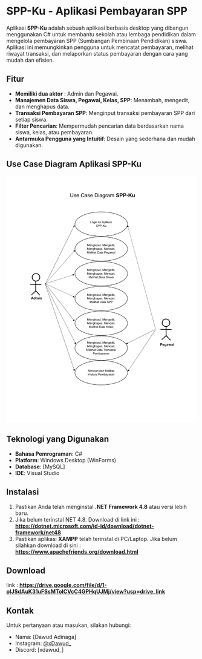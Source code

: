 # SPP-Ku - Aplikasi Pembayaran SPP

Aplikasi **SPP-Ku** adalah sebuah aplikasi berbasis desktop yang dibangun menggunakan C# untuk membantu sekolah atau lembaga pendidikan dalam mengelola pembayaran SPP (Sumbangan Pembinaan Pendidikan) siswa. Aplikasi ini memungkinkan pengguna untuk mencatat pembayaran, melihat riwayat transaksi, dan melaporkan status pembayaran dengan cara yang mudah dan efisien.

## Fitur
- **Memiliki dua aktor** : Admin dan Pegawai.
- **Manajemen Data Siswa, Pegawai, Kelas, SPP**: Menambah, mengedit, dan menghapus data.
- **Transaksi Pembayaran SPP**: Menginput transaksi pembayaran SPP dari setiap siswa.
- **Filter Pencarian**: Mempermudah pencarian data berdasarkan nama siswa, kelas, atau pembayaran.
- **Antarmuka Pengguna yang Intuitif**: Desain yang sederhana dan mudah digunakan.

## Use Case Diagram Aplikasi SPP-Ku
![Logo SPP-Ku](https://github.com/AgaDawud/SPP-Ku/blob/main/UCD%20SPP-Ku-1.png)
## Teknologi yang Digunakan

- **Bahasa Pemrograman**: C#
- **Platform**: Windows Desktop (WinForms)
- **Database**: [MySQL]
- **IDE**: Visual Studio 

## Instalasi

1. Pastikan Anda telah menginstal **.NET Framework 4.8** atau versi lebih baru.
2. Jika belum terinstal NET 4.8. Download di link ini : **https://dotnet.microsoft.com/id-id/download/dotnet-framework/net48**
3. Pastikan aplikasi **XAMPP** telah terinstal di PC/Laptop. Jika belum silahkan download di sini : **https://www.apachefriends.org/download.html**

## Download
link : **https://drive.google.com/file/d/1-pIJSdAuK31uFSsMTolCVcC4GPHqUJMj/view?usp=drive_link**

## Kontak
Untuk pertanyaan atau masukan, silakan hubungi:

- Nama: [Dawud Adinaga]
- Instagram: [@xDawud_](https://www.instagram.com/dawud_adinaga/?next=%2F)
- Discord: [xdawud_]
